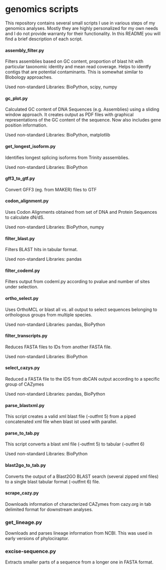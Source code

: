 genomics scripts
=========

This repository contains several small scripts I use in various steps of my genomics analyses. Mostly they are highly personalized for my own needs and I do not provide warranty for their functionality. In this README you will find a brief description of each script.


#### assembly_filter.py

Filters assemblies based on GC content, proportion of blast hit with particular taxonomic identity and mean read coverage.
Helps to identfy contigs that are potential contaminants. This is somewhat similar to Blobology approaches.

Used non-standard Libraries:
BioPython, scipy, numpy


#### gc_plot.py

Calculated GC content of DNA Sequences (e.g. Assemblies) using a sliding window approach. It creates output as PDF files with graphical representations of the GC content of the sequence. Now also includes gene position information.

Used non-standard Libraries:
BioPython, matplotlib

#### get_longest_isoform.py

Identifies longest splicing isoforms from Trinity asssemblies.

Used non-standard Libraries:
BioPython

#### gff3_to_gtf.py

Convert GFF3 (eg. from MAKER) files to GTF


#### codon_alignment.py

Uses Codon Alignments obtained from set of DNA and Protein Sequences to calculate dN/dS.

Used non-standard Libraries:
BioPython, numpy

#### filter_blast.py

Filters BLAST hits in tabular format.

Used non-standard Libraries:
pandas

#### filter_codeml.py

Filters output from codeml.py according to pvalue and number of sites under selection.


#### ortho_select.py

Uses OrthoMCL or blast all vs. all output to select sequences belonging to orthologous groups from multiple species.

Used non-standard Libraries:
pandas, BioPython

#### filter_transcripts.py

Reduces FASTA files to IDs from another FASTA file.

Used non-standard Libraries:
BioPython

#### select_cazys.py

Reduced a FASTA file to the IDS from dbCAN output according to a specific group of CAZymes

Used non-standard Libraries:
pandas, BioPython

#### parse_blastxml.py

This script creates a valid xml blast file (-outfmt 5) from a piped concatenated xml file when blast ist used with parallel.

#### parse_to_tab.py

This script converts a blast xml file (-outfmt 5) to tabular (-outfmt 6)

Used non-standard Libraries:
BioPython

#### blast2go_to_tab.py

Converts the output of a Blast2GO BLAST search (several zipped xml files) to a single blast tabular format (-outfmt 6) file.



#### scrape_cazy.py

Downloads information of characterized CAZymes from cazy.org in tab delimited format for downstream analyses.

### get_lineage.py

Downloads and parses lineage information from NCBI. This was used in early versions of phylociraptor.

### excise-sequence.py

Extracts smaller parts of a sequence from a longer one in FASTA format.
